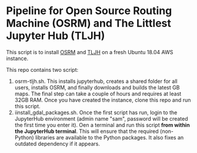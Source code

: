 # Pipeline for Open Source Routing Machine (OSRM) and The Littlest Jupyter Hub (TLJH)

This script is to install [OSRM](https://github.com/Project-OSRM/osrm-backend) and [TLJH](http://tljh.jupyter.org/en/latest/install/amazon.html) on a fresh Ubuntu 18.04 AWS instance.

This repo contains two script:

1. osrm-tljh.sh. This installs jupyterhub, creates a shared folder for all users, installs OSRM, and finally downloads and builds the latest GB maps. The final step can take a couple of hours and requires at least 32GB RAM. Once you have created the instance, clone this repo and run this script.
2. iinstall_gdal_packages.sh. Once the first script has run, login to the JupyterHub environment (admin name "sam", password will be created the first time you enter it). Oen a terminal and run this script **from within the JupyterHub terminal**. This will ensure that the required (non-Python) libraries are available to the Python packages. It also fixes an outdated dependency if it appears.

